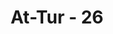 ---
title: "At-Tur - 26"
no: 26
arabic_no: ٢٦
ayah: قَالُوْٓا اِنَّا كُنَّا قَبْلُ فِيْٓ اَهْلِنَا مُشْفِقِيْنَ 
translation: "Mereka berkata, “Sesungguhnya kami dahulu, sewaktu berada di tengah-tengah keluarga kami merasa takut (akan diazab). "
tafsir: "Kemudian dalam ayat ini Allah swt merinci tanya jawab atas berbagai kesenangan yang mereka nikmati. Mereka berkata bahwa sesungguhnya mereka sewaktu di dunia, pada waktu itu di tengah-tengah keluarga mereka timbul rasa takut akan azab Allah dan siksanya. Kemudian Allah menghilangkan rasa takut itu dengan mengaruniakan nikmat-Nya kepada mereka yaitu mereka terpelihara dari api neraka yang disebut as-samum. Perasaan takut mereka di dunia akan azab Allah mendorong mereka mengerjakan segala perintah Allah dan menjauhi segala larangan-Nya meskipun ketika itu mereka berada di tengah-tengah keluarga, mereka memperoleh ketenangan. Diriwayatkan bahwasanya Aisyah berkata, \"Andaikata Allah membukakan neraka di bumi ini seujung jari saja, maka akan terbakarlah bumi dan seluruh isinya.\""
---